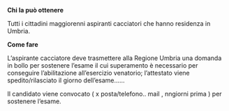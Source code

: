 **Chi la può ottenere**

Tutti i cittadini maggiorenni aspiranti cacciatori che hanno residenza in Umbria.

**Come fare**

L’aspirante cacciatore deve trasmettere alla Regione Umbria una domanda in bollo per sostenere l’esame il cui superamento è necessario per conseguire l’abilitazione all’esercizio venatorio; l’attestato viene spedito/rilasciato il giorno dell’esame……

Il candidato viene convocato ( x posta/telefono.. mail , nngiorni prima ) per sostenere l’esame.
